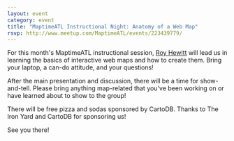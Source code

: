 ```yaml
---
layout: event
category: event
title: "MaptimeATL Instructional Night: Anatomy of a Web Map"
rsvp: http://www.meetup.com/MaptimeATL/events/223439779/
---
```


For this month's MaptimeATL instructional session, [Roy Hewitt](https://twitter.com/R0Yhewitt) will lead us in learning the basics of interactive web maps and how to create them. Bring your laptop, a can-do attitude, and your questions!

After the main presentation and discussion, there will be a time for show-and-tell. Please bring anything map-related that you've been working on or have learned about to show to the group!

There will be free pizza and sodas sponsored by CartoDB. Thanks to The Iron Yard and CartoDB for sponsoring us!

See you there!